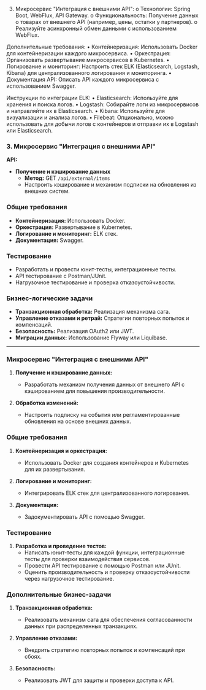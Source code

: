3. Микросервис "Интеграция с внешними API":
   o Технологии: Spring Boot, WebFlux, API Gateway.
   o Функциональность: Получение данных о товарах от внешнего API (например, цены, остатки у партнеров).
   o Реализуйте асинхронный обмен данными с использованием WebFlux.

Дополнительные требования:
• Контейнеризация: Использовать Docker для контейнеризации каждого микросервиса.
• Оркестрация: Организовать развертывание микросервисов в Kubernetes.
• Логирование и мониторинг: Настроить стек ELK (Elasticsearch, Logstash, Kibana) для централизованного логирования и
мониторинга.
• Документация API: Описать API каждого микросервиса с использованием Swagger.

Инструкции по интеграции ELK:
• Elasticsearch: Используйте для хранения и поиска логов.
• Logstash: Собирайте логи из микросервисов и направляйте их в Elasticsearch.
• Kibana: Используйте для визуализации и анализа логов.
• Filebeat: Опционально, можно использовать для добычи логов с контейнеров и отправки их в Logstash или Elasticsearch.

### 3. Микросервис "Интеграция с внешними API"

**API:**

- **Получение и кэширование данных**
    - **Метод:** GET `/api/external/items`
    - Настроить кэширование и механизм подписки на обновления из внешних систем.

### Общие требования

- **Контейнеризация:** Использовать Docker.
- **Оркестрация:** Развертывание в Kubernetes.
- **Логирование и мониторинг:** ELK стек.
- **Документация:** Swagger.

### Тестирование

- Разработать и провести юнит-тесты, интеграционные тесты.
- API тестирование с Postman/JUnit.
- Нагрузочное тестирование и проверка отказоустойчивости.

### Бизнес-логические задачи

- **Транзакционная обработка:** Реализация механизма сага.
- **Управление отказами и ретрай:** Стратегии повторных попыток и компенсаций.
- **Безопасность:** Реализация OAuth2 или JWT.
- **Миграции данных:** Использование Flyway или Liquibase.

---

### Микросервис "Интеграция с внешними API"

1. **Получение и кэширование данных:**
    - Разработать механизм получения данных от внешнего API с кэшированием для повышения производительности.

2. **Обработка изменений:**
    - Настроить подписку на события или регламентированные обновления на основе внешних данных.

### Общие требования

1. **Контейнеризация и оркестрация:**
    - Использовать Docker для создания контейнеров и Kubernetes для их развертывания.

2. **Логирование и мониторинг:**
    - Интегрировать ELK стек для централизованного логирования.

3. **Документация:**
    - Задокументировать API с помощью Swagger.

### Тестирование

1. **Разработка и проведение тестов:**
    - Написать юнит-тесты для каждой функции, интеграционные тесты для проверки взаимодействия сервисов.
    - Провести API тестирование с помощью Postman или JUnit.
    - Оценить производительность и проверку отказоустойчивости через нагрузочное тестирование.

### Дополнительные бизнес-задачи

1. **Транзакционная обработка:**
    - Реализовать механизм сага для обеспечения согласованности данных при распределенных транзакциях.

2. **Управление отказами:**
    - Внедрить стратегию повторных попыток и компенсаций при сбоях.

3. **Безопасность:**
    - Реализовать JWT для защиты и проверки доступа к API.


